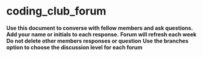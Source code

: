 # coding_club_forum
**Use this document to converse with fellow members and ask questions.**
**Add your name or initials to each response.**
**Forum will refresh each week**
**Do not delete other members responses or question**
**Use the branches option to choose the discussion level for each forum**
